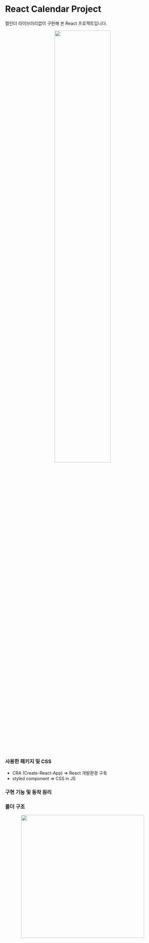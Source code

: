 # React Calendar Project
캘린더 라이브러리없이 구현해 본 React 프로젝트입니다.
<center><img src="https://user-images.githubusercontent.com/68773118/112478036-e6c27500-8db6-11eb-9b27-2fffbd578e07.png" width="60%"></center>

### 사용한 패키지 및 CSS
- CRA (Create-React-App) => React 개발환경 구축
- styled component => CSS in JS

### 구현 기능 및 동작 원리

### 폴더 구조
<center><img src="https://user-images.githubusercontent.com/68773118/112478537-76682380-8db7-11eb-923e-2d454e7aff56.png" height="400px"></center>




